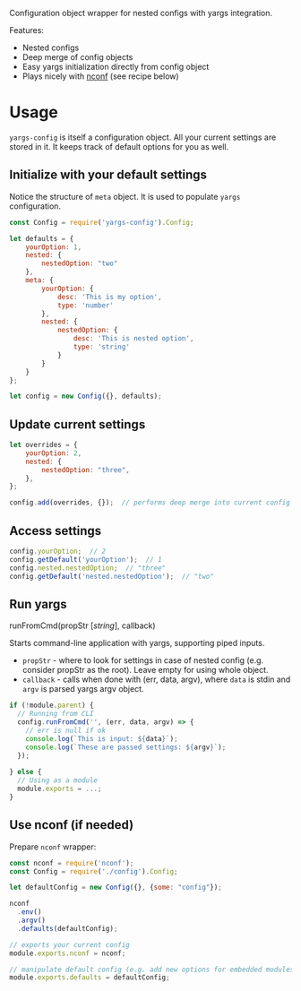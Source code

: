 Configuration object wrapper for nested configs with yargs integration.

Features:
* Nested configs
* Deep merge of config objects
* Easy yargs initialization directly from config object
* Plays nicely with [nconf](https://github.com/indexzero/nconf) (see recipe below)

# Usage

`yargs-config` is itself a configuration object. All your current settings are stored in it.
It keeps track of default options for you as well.

## Initialize with your default settings
Notice the structure of `meta` object. It is used to populate `yargs` configuration.

```javascript
const Config = require('yargs-config').Config;

let defaults = {
    yourOption: 1,
    nested: {
        nestedOption: "two"
    },
    meta: {
        yourOption: {
            desc: 'This is my option',
            type: 'number'
        },
        nested: {
            nestedOption: {
                desc: 'This is nested option',
                type: 'string'
            }
        }
    }
};

let config = new Config({}, defaults);
```

## Update current settings
```javascript
let overrides = {
    yourOption: 2,
    nested: {
        nestedOption: "three",
    },
};

config.add(overrides, {});  // performs deep merge into current config state
```

## Access settings
```javascript
config.yourOption;  // 2
config.getDefault('yourOption');  // 1
config.nested.nestedOption;  // "three"
config.getDefault('nested.nestedOption');  // "two"
```

## Run yargs
runFromCmd(propStr [_string_], callback)

Starts command-line application with yargs, supporting piped inputs.
* `propStr` - where to look for settings in case of nested config (e.g. consider propStr as the root). Leave empty for using whole object.
* `callback` - calls when done with (err, data, argv), where `data` is stdin and `argv` is parsed yargs argv object.

```javascript
if (!module.parent) {
  // Running from CLI
  config.runFromCmd('', (err, data, argv) => {
    // err is null if ok
    console.log(`This is input: ${data}`);
    console.log(`These are passed settings: ${argv}`);
  });
  
} else {
  // Using as a module
  module.exports = ...;
}
```


## Use nconf (if needed)
Prepare `nconf` wrapper:
```javascript
const nconf = require('nconf');
const Config = require('./config').Config;

let defaultConfig = new Config({}, {some: "config"});

nconf
  .env()
  .argv()
  .defaults(defaultConfig);

// exports your current config
module.exports.nconf = nconf;  

// manipulate default config (e.g. add new options for embedded modules)
module.exports.defaults = defaultConfig;  
```
